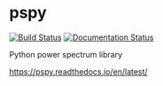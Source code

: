 # pspy

[![Build Status](https://travis-ci.com/thibautlouis/pspy.svg?branch=master)](https://travis-ci.com/thibautlouis/pspy)
[![Documentation Status](https://readthedocs.org/projects/pspy/badge/?version=latest)](https://pspy.readthedocs.io/en/latest/?badge=latest)

Python power spectrum library

https://pspy.readthedocs.io/en/latest/
